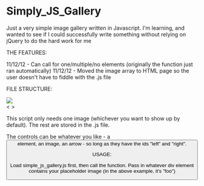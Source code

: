 Simply_JS_Gallery
=================

Just a very simple image gallery written in Javascript. I'm learning, and wanted to see if I could successfully write something without relying on jQuery to do the hard work for me

THE FEATURES:

11/12/12 - Can call for one/multiple/no elements (originally the function just ran automatically)
11/12/12 - Moved the image array to HTML page so the user doesn't have to fiddle with the .js file

FILE STRUCTURE:

  <div id="foo">
    <img src="img/source.jpg" />
  </div>
  <div id="controls">
    <span id="left">&#60;</span>
  	<span id="right">&#62;</span>
  </div>

This script only needs one image (whichever you want to show up by default). The rest are stored in the .js file.

The controls can be whatever you like - a <button> element, an image, an arrow - so long as they have the ids "left" and "right".

USAGE:

Load simple_js_gallery.js first, then call the function. Pass in whatever div element contains your placeholder image (in the above example, it's "foo")

  <script src="link/to/simple_js_gallery.js"></script>
  <script>
    var imageArray = ["img/1.jpg", "img/2.jpg", "img/3.jpg", "img/4.jpg"]; //Put images in an array
    
    simple_js_gallery("foo", imageArray); //Call the function with parameters ("elementID", ImageArrayName)
  </script>

